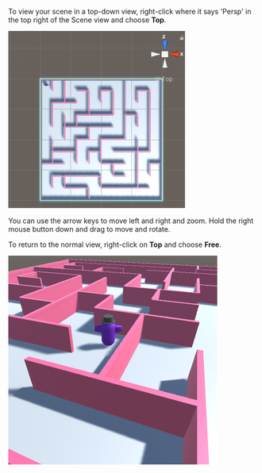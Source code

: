 To view your scene in a top-down view, right-click where it says 'Persp' in the top right of the Scene view and choose **Top**.

![The Scene view in a top-down view zoomed out to show the whole world.](images/top-down-maze.png)

You can use the arrow keys to move left and right and zoom. Hold the right mouse button down and drag to move and rotate.

To return to the normal view, right-click on **Top** and choose **Free**.

![The Scene view returned to free view to show the world at a closer, lower angle.](images/maze-world.png)

